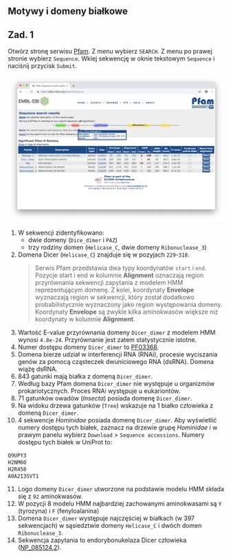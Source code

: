 ## Motywy i domeny białkowe

## Zad. 1
Otwórz stronę serwisu [Pfam](https://pfam.xfam.org). Z menu wybierz `SEARCH`. Z menu po prawej stronie wybierz `Sequence`. Wklej sekwencję w oknie tekstowym `Sequence` i naciśnij przycisk `Submit`.

<img src="./images/pfam-sequence.png" alt="pfam-sequence">

1. W sekwencji zidentyfikowano:
   * dwie domeny (`Dice_dimer` i `PAZ`)
   * trzy rodziny domen (`Helicase_C`, dwie domeny `Ribonuclease_3`)
2. Domena Dicer (`Helicase_C`) znajduje się w pozyjach `229`-`318`.
   > Serwis Pfam przedstawia dwa typy koordynatów `start` i `end`. Pozycje start i end w kolumnie **Alignment** oznaczają region przyrównania sekwencji zapytania z modelem HMM reprezentującym domenę. Z kolei, koordynaty **Envelope** wyznaczają region w sekwencji, który został dodatkowo probabilistycznie wyznaczony jako region występowania domeny. Koordynaty **Envelope** są zwykle kilka aminokwasów większe niż koordynaty w kolumnie **Alignment**.
3. Wartość E-value przyrównania domeny `Dicer_dimer` z modelem HMM wynosi `4.8e-24`. Przyrównanie jest zatem statystycznie istotne.
4. Numer dostępu domeny `Dicer_dimer` to [PF03368](https://pfam.xfam.org/family/PF03368.14).
5. Domena bierze udział w interferencji RNA (RNAi), procesie wyciszania genów za pomocą cząsteczek dwuniciowego RNA (dsRNA). Domena wiążę dsRNA.
6. 843 gatunki mają białka z domeną `Dicer_dimer`.
7. Według bazy Pfam domena `Dicer_dimer` nie występuje u organizmów prokariotycznych. Proces RNAi występuje u eukariontów.
8. 71 gatunków owadów (*Insecta*) posiada domenę `Dicer_dimer`.
9. Na widoku drzewa gatunków (`Tree`) wskazuje na 1 białko człowieka z domeną `Dicer_dimer`. 
10. 4 sekwencje *Hominidae* posiada domenę `Dicer_dimer`. Aby wyświetlić numery dostępu tych białek, zaznacz na drzewie grupę *Hominidae* i w prawym panelu wybierz `Download` > `Sequence accessions`. Numery dostępu tych białek w UniProt to: 
   ```
   Q9UPY3
   H2NM60
   H2R458
   A0A2I3SVT1
   ```
11. Logo domeny `Dicer_dimer` utworzone na podstawie modelu HMM składa się z `92` aminokwasów.
12. W pozycji 8 modelu HMM najbardziej zachowanymi aminokwasami są `Y` (tyrozyna) i `F` (fenyloalanina)
13. Domena `Dicer_dimer` występuje najczęściej w białkach (w 397 sekwencjach) w sąsiedztwie domeny `Helicase_C` i dwóch domen `Ribonuclease_3`.
14. Sekwencja zapytania to endorybonukelaza Dicer człowieka ([NP_085124.2](https://www.ncbi.nlm.nih.gov/protein/NP_085124)).
